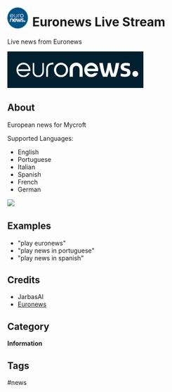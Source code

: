 # <img src='./res/icon/icon.png' card_color='#40DBB0' width='50' height='50' style='vertical-align:bottom'/> Euronews Live Stream

Live news from Euronews

![](./ui/logo.png)


## About 

European news for Mycroft

Supported Languages:
- English
- Portuguese
- Italian
- Spanish
- French
- German


![](./gui.gif)

## Examples 

* "play euronews"
* "play news in portuguese"
* "play news in spanish"

## Credits 
- JarbasAl
- [Euronews](https://www.youtube.com/user/euronewsnetwork/channels)


## Category
**Information**

## Tags
#news